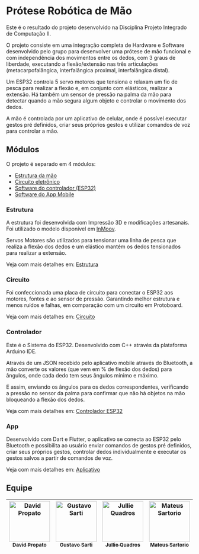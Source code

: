 # Prótese Robótica de Mão

Este é o resultado do projeto desenvolvido na Disciplina Projeto Integrado de Computação II.

O projeto consiste em uma integração completa de Hardware e Software desenvolvido pelo grupo para desenvolver uma prótese de mão funcional e com independência dos movimentos entre os dedos, com 3 graus de liberdade, executando a flexão/extensão nas três articulações (metacarpofalângica, interfalângica proximal, interfalângica distal).

Um ESP32 controla 5 servo motores que tensiona e relaxam um fio de pesca para realizar a flexão e, em conjunto com elásticos, realizar a extensão. Há também um sensor de pressão na palma da mão para detectar quando a mão segura algum objeto e controlar o movimento dos dedos.

A mão é controlada por um aplicativo de celular, onde é possível executar gestos pré definidos, criar seus próprios gestos e utilizar comandos de voz para controlar a mão.

## Módulos

O projeto é separado em 4 módulos:

-   [Estrutura da mão](###Estrutura)
-   [Circuito eletrônico](###Circuito)
-   [Software do controlador (ESP32)](###Controlador)
-   [Software do App Mobile](###App)

### Estrutura

A estrutura foi desenvolvida com Impressão 3D e modificações artesanais. Foi utilizado o modelo disponível em [InMoov](https://inmoov.fr/).

Servos Motores são utilizados para tensionar uma linha de pesca que realiza a flexão dos dedos e um elástico mantém os dedos tensionados para realizar a extensão.

Veja com mais detalhes em: [Estrutura](./Estrutura/)

### Circuito

Foi confeccionada uma placa de circuito para conectar o ESP32 aos motores, fontes e ao sensor de pressão. Garantindo melhor estrutura e menos ruídos e falhas, em comparação com um circuito em Protoboard.

Veja com mais detalhes em: [Circuito](./Circuito/)

### Controlador

Este é o Sistema do ESP32. Desenvolvido com C++ através da plataforma Arduino IDE.

Através de um JSON recebido pelo aplicativo mobile através do Bluetooth, a mão converte os valores (que vem em % de flexão dos dedos) para ângulos, onde cada dedo tem seus ângulos mínimo e máximo.

E assim, enviando os ângulos para os dedos correspondentes, verificando a pressão no sensor da palma para confirmar que não há objetos na mão bloqueando a flexão dos dedos.

Veja com mais detalhes em: [Controlador ESP32](github.com/)

### App

Desenvolvido com Dart e Flutter, o aplicativo se conecta ao ESP32 pelo Bluetooth e possibilita ao usuário enviar comandos de gestos pré definidos, criar seus próprios gestos, controlar dedos individualmente e executar os gestos salvos a partir de comandos de voz.

Veja com mais detalhes em: [Aplicativo](github.com/)

## Equipe

| [<img src="https://avatars.githubusercontent.com/u/84464307?s=400&u=e9879bb9f28ab7ca900513a3323bcf3fcbfcd68e&v=4" width=110 alt="David Propato"><br><sub>David Propato</sub>](https://github.com/Propato) | [<img src="" width=110 alt="Gustavo Sarti"><br><sub>Gustavo Sarti</sub>](https://github.com) | [<img src="https://avatars.githubusercontent.com/u/109080878?v=4" width=110 alt="Jullie Quadros"><br><sub>Jullie Quadros</sub>](https://github.com/jcquadros) | [<img src="https://avatars.githubusercontent.com/u/69646100?v=4" width=110 alt="Mateus Sartorio"><br><sub>Mateus Sartorio</sub>](https://github.com/mateus-sartorio) |
| :-------------------------------------------------------------------------------------------------------------------------------------------------------------------------------------------------------: | -------------------------------------------------------------------------------------------- | ------------------------------------------------------------------------------------------------------------------------------------------------------------- | -------------------------------------------------------------------------------------------------------------------------------------------------------------------- |
